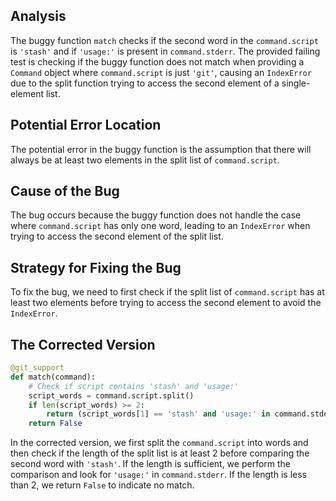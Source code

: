 ## Analysis
The buggy function `match` checks if the second word in the `command.script` is `'stash'` and if `'usage:'` is present in `command.stderr`. The provided failing test is checking if the buggy function does not match when providing a `Command` object where `command.script` is just `'git'`, causing an `IndexError` due to the split function trying to access the second element of a single-element list.

## Potential Error Location
The potential error in the buggy function is the assumption that there will always be at least two elements in the split list of `command.script`.

## Cause of the Bug
The bug occurs because the buggy function does not handle the case where `command.script` has only one word, leading to an `IndexError` when trying to access the second element of the split list.

## Strategy for Fixing the Bug
To fix the bug, we need to first check if the split list of `command.script` has at least two elements before trying to access the second element to avoid the `IndexError`.

## The Corrected Version
```python
@git_support
def match(command):
    # Check if script contains 'stash' and 'usage:'
    script_words = command.script.split()
    if len(script_words) >= 2:
        return (script_words[1] == 'stash' and 'usage:' in command.stderr)
    return False
``` 

In the corrected version, we first split the `command.script` into words and then check if the length of the split list is at least 2 before comparing the second word with `'stash'`. If the length is sufficient, we perform the comparison and look for `'usage:'` in `command.stderr`. If the length is less than 2, we return `False` to indicate no match.